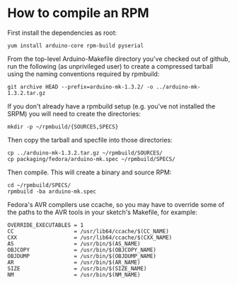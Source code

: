 # How to compile an RPM

First install the dependencies as root:

    yum install arduino-core rpm-build pyserial

From the top-level Arduino-Makefile directory you've checked out of github, run the following (as unprivileged user) to create a compressed tarball using the naming conventions required by rpmbuild:

    git archive HEAD --prefix=arduino-mk-1.3.2/ -o ../arduino-mk-1.3.2.tar.gz

If you don't already have a rpmbuild setup (e.g. you've not installed the SRPM) you will need to create the directories:

    mkdir -p ~/rpmbuild/{SOURCES,SPECS}

Then copy the tarball and specfile into those directories:

    cp ../arduino-mk-1.3.2.tar.gz ~/rpmbuild/SOURCES/
    cp packaging/fedora/arduino-mk.spec ~/rpmbuild/SPECS/

Then compile. This will create a binary and source RPM:

    cd ~/rpmbuild/SPECS/
    rpmbuild -ba arduino-mk.spec

Fedora's AVR compilers use ccache, so you may have to override some of the paths to the AVR tools in your sketch's Makefile, for example:

    OVERRIDE_EXECUTABLES = 1
    CC                   = /usr/lib64/ccache/$(CC_NAME)
    CXX                  = /usr/lib64/ccache/$(CXX_NAME)
    AS                   = /usr/bin/$(AS_NAME)
    OBJCOPY              = /usr/bin/$(OBJCOPY_NAME)
    OBJDUMP              = /usr/bin/$(OBJDUMP_NAME)
    AR                   = /usr/bin/$(AR_NAME)
    SIZE                 = /usr/bin/$(SIZE_NAME)
    NM                   = /usr/bin/$(NM_NAME)
